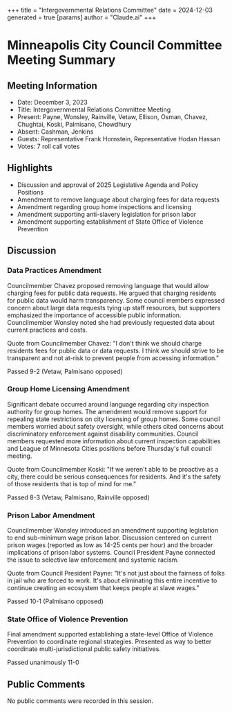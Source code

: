 +++
title = "Intergovernmental Relations Committee"
date = 2024-12-03
 generated = true
[params]
  author = "Claude.ai"
+++

# Minneapolis City Council Committee Meeting Summary

## Meeting Information
- Date: December 3, 2023
- Title: Intergovernmental Relations Committee Meeting
- Present: Payne, Wonsley, Rainville, Vetaw, Ellison, Osman, Chavez, Chughtai, Koski, Palmisano, Chowdhury
- Absent: Cashman, Jenkins
- Guests: Representative Frank Hornstein, Representative Hodan Hassan
- Votes: 7 roll call votes

## Highlights
* Discussion and approval of 2025 Legislative Agenda and Policy Positions
* Amendment to remove language about charging fees for data requests
* Amendment regarding group home inspections and licensing
* Amendment supporting anti-slavery legislation for prison labor
* Amendment supporting establishment of State Office of Violence Prevention

## Discussion

### Data Practices Amendment
Councilmember Chavez proposed removing language that would allow charging fees for public data requests. He argued that charging residents for public data would harm transparency. Some council members expressed concern about large data requests tying up staff resources, but supporters emphasized the importance of accessible public information. Councilmember Wonsley noted she had previously requested data about current practices and costs.

Quote from Councilmember Chavez: "I don't think we should charge residents fees for public data or data requests. I think we should strive to be transparent and not at-risk to prevent people from accessing information."

Passed 9-2 (Vetaw, Palmisano opposed)

### Group Home Licensing Amendment
Significant debate occurred around language regarding city inspection authority for group homes. The amendment would remove support for repealing state restrictions on city licensing of group homes. Some council members worried about safety oversight, while others cited concerns about discriminatory enforcement against disability communities. Council members requested more information about current inspection capabilities and League of Minnesota Cities positions before Thursday's full council meeting.

Quote from Councilmember Koski: "If we weren't able to be proactive as a city, there could be serious consequences for residents. And it's the safety of those residents that is top of mind for me."

Passed 8-3 (Vetaw, Palmisano, Rainville opposed)

### Prison Labor Amendment 
Councilmember Wonsley introduced an amendment supporting legislation to end sub-minimum wage prison labor. Discussion centered on current prison wages (reported as low as 14-25 cents per hour) and the broader implications of prison labor systems. Council President Payne connected the issue to selective law enforcement and systemic racism.

Quote from Council President Payne: "It's not just about the fairness of folks in jail who are forced to work. It's about eliminating this entire incentive to continue creating an ecosystem that keeps people at slave wages."

Passed 10-1 (Palmisano opposed)

### State Office of Violence Prevention
Final amendment supported establishing a state-level Office of Violence Prevention to coordinate regional strategies. Presented as way to better coordinate multi-jurisdictional public safety initiatives. 

Passed unanimously 11-0

## Public Comments
No public comments were recorded in this session.
